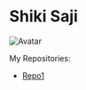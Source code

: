# Shiki Saji
![Avatar](https://avatars.githubusercontent.com/u/146801507?v=4)

My Repositories:
- [Repo1](https://shikisaji.github.io/repo1/)
